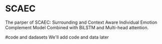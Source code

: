 # SCAEC
The parper of SCAEC: Surrounding and Context Aware Individual Emotion Complement Model Combined with BiLSTM and Multi-head attention.

#code and dadasets
We'll add code and data later
